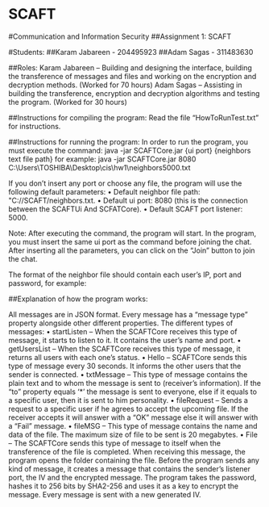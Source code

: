 # SCAFT
#Communication and Information Security
##Assignment 1: SCAFT

#Students:
##Karam Jabareen - 204495923
##Adam Sagas - 311483630


##Roles:
Karam Jabareen – Building and designing the interface, building the transference of messages and files and working on the encryption and decryption methods.
(Worked for 70 hours)
Adam Sagas – Assisting in building the transference, encryption and decryption algorithms and testing the program.
(Worked for 30 hours)










##Instructions for compiling the program:
Read the file “HowToRunTest.txt” for instructions.

##Instructions for running the program:
In order to run the program, you must execute the command:
java -jar SCAFTCore.jar {ui port} {neighbors text file path} 
for example:
java -jar SCAFTCore.jar 8080 C:\Users\TOSHIBA\Desktop\cis\hw1\neighbors5000.txt

If you don’t insert any port or choose any file, the program will use the following default parameters:
•	Default neighbor file path: "C://SCAFT/neighbors.txt.
•	Default ui port: 8080 (this is the connection between the SCAFTUi And SCFATCore).
•	Default SCAFT port listener: 5000.

Note: After executing the command, the program will start. In the program, you must insert the same ui port as the command before joining the chat.
After inserting all the parameters, you can click on the “Join” button to join the chat.
 

The format of the neighbor file should contain each user’s IP, port and password, for example:
 




##Explanation of how the program works:

All messages are in JSON format. Every message has a “message type” property alongside other different properties.
The different types of messages:
•	startListen – When the SCAFTCore receives this type of message, it starts to listen to it. It contains the user’s name and port.
•	getUsersList – When the SCAFTCore receives this type of message, it returns all users with each one’s status.
•	Hello – SCAFTCore sends this type of message every 30 seconds. It informs the other users that the sender is connected.
•	txtMessage – This type of message contains the plain text and to whom the message is sent to (receiver’s information). If the “to” property equals ‘*’ the message is sent to everyone, else if it equals to a specific user, then it is sent to him personality.
•	fileRequest – Sends a request to a specific user if he agrees to accept the upcoming file. If the receiver accepts it will answer with a “OK” message else it will answer with a “Fail” message.
•	fileMSG – This type of message contains the name and data of the file. The maximum size of file to be sent is 20 megabytes.
•	File – The SCAFTCore sends this type of message to itself when the transference of the file is completed. When receiving this message, the program opens the folder containing the file.
Before the program sends any kind of message, it creates a message that contains the sender’s listener port, the IV and the encrypted message.
The program takes the password, hashes it to 256 bits by SHA2-256 and uses it as a key to encrypt the message. Every message is sent with a new generated IV.
